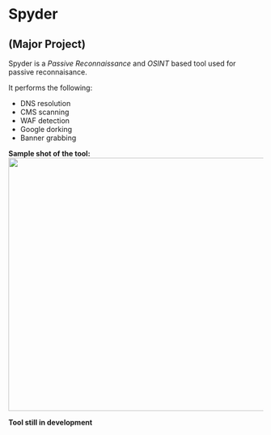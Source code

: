 # Spyder
## (Major Project)

Spyder is a *Passive Reconnaissance* and *OSINT* based tool used for passive reconnaisance.

It performs the following:
- DNS resolution
- CMS scanning
- WAF detection
- Google dorking
- Banner grabbing

**Sample shot of the tool:**
<img width="900" height="500" src="https://github.com/Murali1999/Spyder-Major-Project-/blob/master/spyder2.png">

**Tool still in development**
